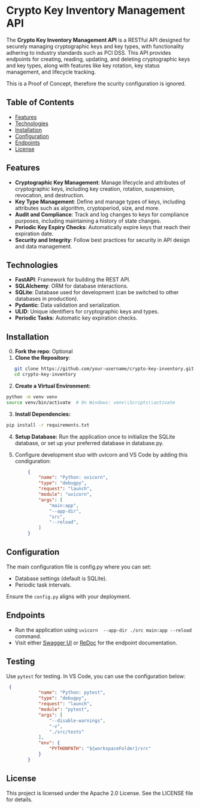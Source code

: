 # Crypto Key Inventory Management API

The **Crypto Key Inventory Management API** is a RESTful API designed for securely managing cryptographic keys and key types, with functionality adhering to industry standards such as PCI DSS. This API provides endpoints for creating, reading, updating, and deleting cryptographic keys and key types, along with features like key rotation, key status management, and lifecycle tracking.

This is a Proof of Concept, therefore the scurity configuration is ignored.

## Table of Contents

- [Features](#features)
- [Technologies](#technologies)
- [Installation](#installation)
- [Configuration](#configuration)
- [Endpoints](#endpoints)
- [License](#license)

## Features

- **Cryptographic Key Management**: Manage lifecycle and attributes of cryptographic keys, including key creation, rotation, suspension, revocation, and destruction.
- **Key Type Management**: Define and manage types of keys, including attributes such as algorithm, cryptoperiod, size, and more.
- **Audit and Compliance**: Track and log changes to keys for compliance purposes, including maintaining a history of state changes.
- **Periodic Key Expiry Checks**: Automatically expire keys that reach their expiration date.
- **Security and Integrity**: Follow best practices for security in API design and data management.

## Technologies

- **FastAPI**: Framework for building the REST API.
- **SQLAlchemy**: ORM for database interactions.
- **SQLite**: Database used for development (can be switched to other databases in production).
- **Pydantic**: Data validation and serialization.
- **ULID**: Unique identifiers for cryptographic keys and types.
- **Periodic Tasks**: Automatic key expiration checks.

## Installation

0. **Fork the repo**: Optional
1. **Clone the Repository**:

```bash
   git clone https://github.com/your-username/crypto-key-inventory.git
   cd crypto-key-inventory
```

2. **Create a Virtual Environment:**

```bash
python -m venv venv
source venv/bin/activate  # On Windows: venv\\Scripts\\activate
```

3. **Install Dependencies:**

```bash
pip install -r requirements.txt
```

4. **Setup Database:** Run the application once to initialize the SQLite database, or set up your preferred database in database.py.

5. Configure development stuo with uvicorn and VS Code by adding this condiguration:

```json
        {
            "name": "Python: uvicorn",
            "type": "debugpy",
            "request": "launch",
            "module": "uvicorn",
            "args": [
                "main:app",
                "--app-dir",
                "src",
                "--reload",
            ]
        }
```

## Configuration

The main configuration file is config.py where you can set:

- Database settings (default is SQLite).
- Periodic task intervals.

Ensure the `config.py` aligns with your deployment.

## Endpoints

- Run the application using `uvicorn  --app-dir ./src main:app --reload` command.
- Visit either [Swagger UI](http://127.0.0.1:8000/docs) or [ReDoc](http://127.0.0.1:8000/redoc) for the endpoint documentation.

## Testing

Use `pytest` for testing. In VS Code, you can use the configuration below:

```json
 {
            "name": "Python: pytest",
            "type": "debugpy",
            "request": "launch",
            "module": "pytest",
            "args": [
                "--disable-warnings",
                "-v",
                "./src/tests"
            ],
            "env": {
                "PYTHONPATH": "${workspaceFolder}/src"
            }
        }
```

## License

This project is licensed under the Apache 2.0 License. See the LICENSE file for details.
